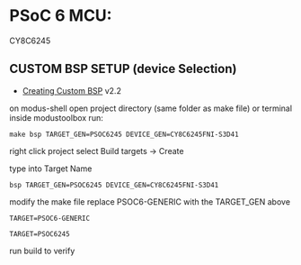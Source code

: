 # PSoC 6 MCU: 

CY8C6245

## CUSTOM BSP SETUP (device Selection)

- [Creating Custom BSP](https://community.infineon.com/t5/Knowledge-Base-Articles/Creating-Custom-BSPs-in-ModusToolbox-KBA230822/ta-p/251741) v2.2

on modus-shell open project directory (same folder as make file) or terminal inside modustoolbox run:

```
make bsp TARGET_GEN=PSOC6245 DEVICE_GEN=CY8C6245FNI-S3D41
```
right click project
select Build targets -> Create

type into Target Name
```
bsp TARGET_GEN=PSOC6245 DEVICE_GEN=CY8C6245FNI-S3D41
```

modify the make file replace PSOC6-GENERIC with the TARGET_GEN above
```
TARGET=PSOC6-GENERIC
```
```
TARGET=PSOC6245
```

run build to verify